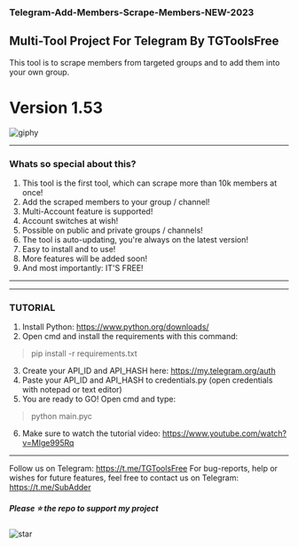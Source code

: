 ### Telegram-Add-Members-Scrape-Members-NEW-2023
## Multi-Tool Project For Telegram By TGToolsFree
This tool is to scrape members from targeted groups and to add them into your own group.

# Version 1.53

![giphy](https://user-images.githubusercontent.com/118540164/203226968-5e426f3a-7124-4750-b6f5-63ffcb36eabb.gif)

***
### Whats so special about this?
1. This tool is the first tool, which can scrape more than 10k members at once!
2. Add the scraped members to your group / channel!
3. Multi-Account feature is supported!
4. Account switches at wish!
5. Possible on public and private groups / channels!
6. The tool is auto-updating, you're always on the latest version!
7. Easy to install and to use!
8. More features will be added soon!
9. And most importantly: IT'S FREE!
***

***
### TUTORIAL
1. Install Python: https://www.python.org/downloads/
2. Open cmd and install the requirements with this command:
> pip install -r requirements.txt
3. Create your API_ID and API_HASH here: https://my.telegram.org/auth
4. Paste your API_ID and API_HASH to credentials.py (open credentials with notepad or text editor)
5. You are ready to GO! Open cmd and type: 
> python main.pyc
6. Make sure to watch the tutorial video: https://www.youtube.com/watch?v=MIge995Rq
***

Follow us on Telegram: https://t.me/TGToolsFree For bug-reports, help or wishes for future features, feel free to contact us on Telegram: https://t.me/SubAdder
##### Please ⭐ the repo to support my project
![star](https://cdn.discordapp.com/attachments/975036883958636557/975057102097743973/unknown.png)
